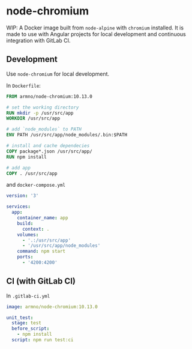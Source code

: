 # node-chromium

WIP: A Docker image built from `node-alpine` with `chromium` installed. It is made to use with Angular projects for local development and continuous integration with GitLab CI.

## Development

Use `node-chromium` for local development. 

In `Dockerfile`:

```dockerfile
FROM armno/node-chromium:10.13.0

# set the working directory
RUN mkdir -p /usr/src/app
WORKDIR /usr/src/app

# add `node_modules` to PATH
ENV PATH /usr/src/app/node_modules/.bin:$PATH

# install and cache dependecies
COPY package*.json /usr/src/app/
RUN npm install

# add app
COPY . /usr/src/app
```

and `docker-compose.yml`

```yml
version: '3'

services:
  app:
    container_name: app
    build:
      context: .
    volumes:
      - '.:/usr/src/app'
      - '/usr/src/app/node_modules'
    command: npm start
    ports:
      - '4200:4200'
```

## CI (with GitLab CI)

In `.gitlab-ci.yml`

```yml
image: armno/node-chromium:10.13.0

unit_test:
  stage: test
  before_script:
    - npm install
  script: npm run test:ci
```
